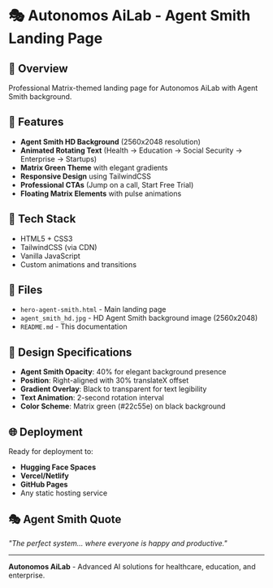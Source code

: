 # 🎭 Autonomos AiLab - Agent Smith Landing Page

## 🌟 Overview
Professional Matrix-themed landing page for Autonomos AiLab with Agent Smith background.

## 🎨 Features
- **Agent Smith HD Background** (2560x2048 resolution)
- **Animated Rotating Text** (Health → Education → Social Security → Enterprise → Startups)
- **Matrix Green Theme** with elegant gradients
- **Responsive Design** using TailwindCSS
- **Professional CTAs** (Jump on a call, Start Free Trial)
- **Floating Matrix Elements** with pulse animations

## 🚀 Tech Stack
- HTML5 + CSS3
- TailwindCSS (via CDN)
- Vanilla JavaScript
- Custom animations and transitions

## 📁 Files
- `hero-agent-smith.html` - Main landing page
- `agent_smith_hd.jpg` - HD Agent Smith background image (2560x2048)
- `README.md` - This documentation

## 🎯 Design Specifications
- **Agent Smith Opacity**: 40% for elegant background presence
- **Position**: Right-aligned with 30% translateX offset
- **Gradient Overlay**: Black to transparent for text legibility
- **Text Animation**: 2-second rotation interval
- **Color Scheme**: Matrix green (#22c55e) on black background

## 🌐 Deployment
Ready for deployment to:
- **Hugging Face Spaces**
- **Vercel/Netlify**
- **GitHub Pages**
- Any static hosting service

## 🎭 Agent Smith Quote
*"The perfect system... where everyone is happy and productive."*

---
**Autonomos AiLab** - Advanced AI solutions for healthcare, education, and enterprise.